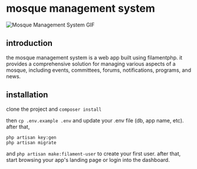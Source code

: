 # mosque management system

![Mosque Management System GIF](public/images/mms.gif)

## introduction
the mosque management system is a web app built using filamentphp. it provides a comprehensive solution for managing various aspects of a mosque, including events, committees, forums, notifications, programs, and news.

## installation
clone the project and
`composer install`

then `cp .env.example .env` and update your .env file (db, app name, etc). after that,

```
php artisan key:gen
php artisan migrate
```

and `php artisan make:filament-user` to create your first user. after that, start browsing your app's landing page or login into the dashboard.